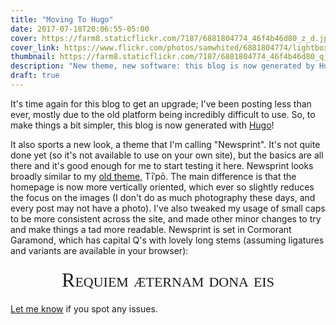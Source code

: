 ```yaml
---
title: "Moving To Hugo"
date: 2017-07-18T20:06:55-05:00
cover: https://farm8.staticflickr.com/7187/6881804774_46f4b46d80_z_d.jpg
cover_link: https://www.flickr.com/photos/samwhited/6881804774/lightbox
thumbnail: https://farm8.staticflickr.com/7187/6881804774_46f4b46d80_q_d.jpg
description: "New theme, new software: this blog is now generated by Hugo."
draft: true
---
```


It's time again for this blog to get an upgrade; I've been posting less than
ever, mostly due to the old platform being incredibly difficult to use.
So, to make things a bit simpler, this blog is now generated with [Hugo]!

It also sports a new look, a theme that I'm calling "Newsprint".
It's not quite done yet (so it's not available to use on your own site), but the
basics are all there and it's good enough for me to start testing it here.
Newsprint looks broadly similar to my [old theme], Tīˈpō.
The main difference is that the homepage is now more vertically oriented, which
ever so slightly reduces the focus on the images (I don't do as much photography
these days, and every post may not have a photo).
I've also tweaked my usage of small caps to be more consistent across the site,
and made other minor changes to try and make things a tad more readable.
Newsprint is set in Cormorant Garamond, which has capital Q's with lovely long
stems (assuming ligatures and variants are available in your browser):

<div style="text-align: center; font-variant: small-caps; font-family: 'Cormorant Garamond', serif; font-size: 2rem; line-height: 3rem;">
Requiem æternam dona eis
</div>

[Let me know] if you spot any issues.

[Hugo]: https://gohugo.io/
[old theme]: https://web.archive.org/web/20170719001930/https://blog.samwhited.com/
[Let me know]: /about
